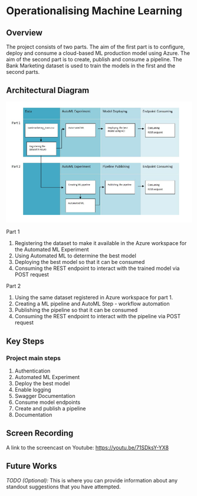 # Operationalising Machine Learning

## Overview
The project consists of two parts. The aim of the first part is to configure, deploy and consume a cloud-based ML production model using Azure. The aim of the second part is to create, publish and consume a pipeline. The Bank Marketing dataset is used to train the models in the first and the second parts.


## Architectural Diagram

![](Images/Diagram.JPG)

Part 1
1. Registering the dataset to make it available in the Azure workspace for the Automated ML Experiment
2. Using Automated ML to determine the best model
3. Deploying the best model so that it can be consumed
4. Consuming the REST endpoint to interact with the trained model via POST request

Part 2
1. Using the same dataset registered in Azure workspace for part 1.
2. Creating a ML pipeline and AutoML Step - workflow automation
3. Publishing the pipeline so that it can be consumed
4. Consuming the REST endpoint to interact with the pipeline via POST request


## Key Steps

### Project main steps
1.	Authentication
2.	Automated ML Experiment
3.	Deploy the best model
4.	Enable logging
5.	Swagger Documentation
6.	Consume model endpoints
7.	Create and publish a pipeline
8.	Documentation


## Screen Recording
A link to the screencast on Youtube:
https://youtu.be/71SDksY-YX8



## Future Works
*TODO (Optional):* This is where you can provide information about any standout suggestions that you have attempted.
